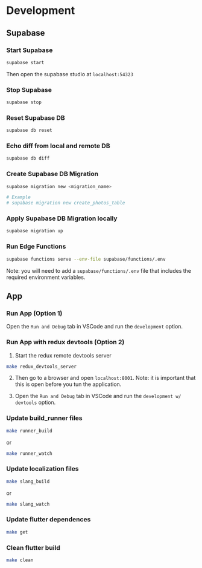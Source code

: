 # Development

## Supabase

### Start Supabase

```sh
supabase start
```

Then open the supabase studio at `localhost:54323`

### Stop Supabase

```sh
supabase stop
```

### Reset Supabase DB

```sh
supabase db reset
```

### Echo diff from local and remote DB

```sh
supabase db diff
```

### Create Supabase DB Migration

```sh
supabase migration new <migration_name>

# Example
# supabase migration new create_photos_table
```

### Apply Supabase DB Migration locally

```sh
supabase migration up
```

### Run Edge Functions

```sh
supabase functions serve --env-file supabase/functions/.env
```

Note: you will need to add a `supabase/functions/.env` file that includes the
required environment variables.

## App

### Run App (Option 1)

Open the `Run and Debug` tab in VSCode and run the `development` option.

### Run App with redux devtools (Option 2)

1. Start the redux remote devtools server

```sh
make redux_devtools_server
```

2. Then go to a browser and open `localhost:8001`. Note: it is important that
   this is open before you tun the application.

3. Open the `Run and Debug` tab in VSCode and run the `development w/ devtools`
   option.

### Update build_runner files

```sh
make runner_build
```

or

```sh
make runner_watch
```

### Update localization files

```sh
make slang_build
```

or

```sh
make slang_watch
```

### Update flutter dependences

```sh
make get
```

### Clean flutter build

```sh
make clean
```
